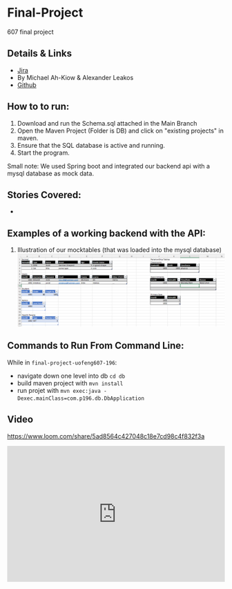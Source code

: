# Final-Project
607 final project

## Details & Links
* [Jira](https://uofceng607-196.atlassian.net/jira/software/projects/P196/boards/1)
* By Michael Ah-Kiow & Alexander Leakos
* [Github](https://github.com/Software-Engineering-Courses-Moshirpour/final-project-uofeng607-196/tree/main) 
## How to to run:
1. Download and run the Schema.sql attached in the Main Branch
2. Open the Maven Project (Folder is DB) and click on "existing projects" in maven.
3. Ensure that the SQL database is active and running.
4. Start the program.

Small note:  We used Spring boot and integrated our backend api with a mysql database as mock data.

## Stories Covered:
* 
## Examples of a working backend with the API:

1. Illustration of our mocktables (that was loaded into the mysql database)
![mocktables](resources/Mocktables.PNG)

## Commands to Run From Command Line:

While in `final-project-uofeng607-196`:
- navigate down one level into db `cd db`
- build maven project with `mvn install`
- run projet with `mvn exec:java -Dexec.mainClass=com.p196.db.DbApplication`

## Video
https://www.loom.com/share/5ad8564c427048c18e7cd98c4f832f3a
<div style="position: relative; padding-bottom: 62.5%; height: 0;"><iframe src="https://www.loom.com/embed/5ad8564c427048c18e7cd98c4f832f3a" frameborder="0" webkitallowfullscreen mozallowfullscreen allowfullscreen style="position: absolute; top: 0; left: 0; width: 100%; height: 100%;"></iframe></div>
